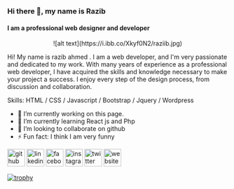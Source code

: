 ### Hi there 👋, my name is Razib
#### I am a professional web designer and developer
	
 <p align="center">
 ![alt text](https://i.ibb.co/Xkyf0N2/raziib.jpg)
</p>

Hi! My name is razib ahmed . I am a web developer, and I'm very passionate and dedicated to my work. With many years of experience as a professional web developer, I have acquired the skills and knowledge necessary to make your project a success. I enjoy every step of the design process, from discussion and collaboration.

Skills:  HTML / CSS / Javascript / Bootstrap / Jquery / Wordpress

- 🔭 I’m currently working on this page. 
- 🌱 I’m currently learning React js and Php 
- 👯 I’m looking to collaborate on github 
- ⚡ Fun fact: I think I am very funny 


[<img src='https://cdn.jsdelivr.net/npm/simple-icons@3.0.1/icons/github.svg' alt='github' height='40'>](https://github.com/devrazib)  [<img src='https://cdn.jsdelivr.net/npm/simple-icons@3.0.1/icons/linkedin.svg' alt='linkedin' height='40'>](https://www.linkedin.com/in/razib1507/)  [<img src='https://cdn.jsdelivr.net/npm/simple-icons@3.0.1/icons/facebook.svg' alt='facebook' height='40'>](https://www.facebook.com/razib1507)  [<img src='https://cdn.jsdelivr.net/npm/simple-icons@3.0.1/icons/instagram.svg' alt='instagram' height='40'>](https://www.instagram.com/raazib1507/)  [<img src='https://cdn.jsdelivr.net/npm/simple-icons@3.0.1/icons/twitter.svg' alt='twitter' height='40'>](https://www.twitter.com/razib1507)  [<img src='https://cdn.jsdelivr.net/npm/simple-icons@3.0.1/icons/icloud.svg' alt='website' height='40'>](https://razib-portfolio.netlify.app/)  

[![trophy](https://github-profile-trophy.vercel.app/?username=www.github.com/devrazib)](https://github.com/ryo-ma/github-profile-trophy)

